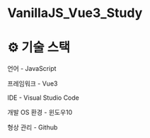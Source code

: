 # VanillaJS_Vue3_Study

# ⚙ 기술 스택 

언어 - JavaScript

프레임워크 - Vue3

IDE - Visual Studio Code

개발 OS 환경 - 윈도우10

형상 관리 - Github

